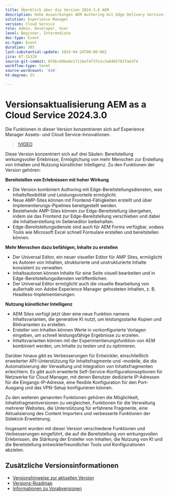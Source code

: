 ```yaml
---
title: Überblick über die Version 2024.3.0 AEM
description: Hohe Auswirkungen AEM Authoring mit Edge Delivery Services-Edge Delivery Services für FormsContent für alle, für alle universellen Editor Actionable Intelligence AEM Sites - Generate Content Variations (GenAI)Rapid Development CruD OpenAPIs for Content Fragments and ModelsCloud Service Foundation Advanced NetworkingWeitere wichtige Verbesserungen Vergleichen Inhaltsfragmentversionen Multisite-Verwaltungsunterstützung für Experience Fragments Update Content Importer v1.5 1.0 Sidekick Extension v6.41.0
solution: Experience Manager
version: Cloud Service
role: Admin, Developer, User
level: Beginner, Intermediate
doc-type: Event
oc-type: Event
duration: 385
last-substantial-update: 2024-04-24T00:00:00Z
jira: KT-15329
source-git-commit: 8fdbc89be6e17116ef4f3fe1c3a0465783fa63f4
workflow-type: tm+mt
source-wordcount: '434'
ht-degree: 5%

---
```


# Versionsaktualisierung AEM as a Cloud Service 2024.3.0

Die Funktionen in dieser Version konzentrieren sich auf Experience Manager Assets- und Cloud Service-Innovationen.

>[!VIDEO](https://video.tv.adobe.com/v/3428344/?learn=on)

Diese Version konzentriert sich auf drei Säulen: Bereitstellung wirkungsvoller Erlebnisse, Ermöglichung von mehr Menschen zur Erstellung von Inhalten und Nutzung künstlicher Intelligenz. Zu den Funktionen der Version gehören:

**Bereitstellen von Erlebnissen mit hoher Wirkung**

* Die Version kombiniert Authoring mit Edge-Bereitstellungsdiensten, was Inhaltsflexibilität und Leistungsvorteile ermöglicht.
* Neue AMP-Sites können mit Frontend-Fähigkeiten erstellt und über Implementierungs-Pipelines bereitgestellt werden.
* Bestehende AMP-Sites können zur Edge-Bereitstellung übergehen, indem sie das Frontend zur Edge-Bereitstellung verschieben und dabei die Inhaltserstellung im Seiteneditor beibehalten.
* Edge-Bereitstellungsdienste sind auch für AEM Forms verfügbar, sodass Tools wie Microsoft Excel schnell Formulare erstellen und bereitstellen können.

**Mehr Menschen dazu befähigen, Inhalte zu erstellen**

* Der Universal Editor, ein neuer visueller Editor für AMP Sites, ermöglicht es Autoren von Inhalten, strukturierte und unstrukturierte Inhalte konsistent zu verwalten.
* Inhaltsautoren können Inhalte für eine Seite visuell bearbeiten und in Edge-Bereitstellungsdiensten veröffentlichen.
* Der Universal Editor ermöglicht auch die visuelle Bearbeitung von außerhalb von Adobe Experience Manager gehosteten Inhalten, z. B. Headless-Implementierungen.

**Nutzung künstlicher Intelligenz**

* AEM Sites verfügt jetzt über eine neue Funktion namens Inhaltsvarianten, die generative KI nutzt, um leistungsstarke Kopien und Bildvarianten zu erstellen.
* Ersteller von Inhalten können Werte in vorkonfigurierte Vorlagen eingeben, um schnell leistungsfähige Ergebnisse zu erzielen.
* Inhaltsvarianten können mit der Experimentierungsfunktion von AEM kombiniert werden, um Inhalte zu testen und zu optimieren.

<!--
**High Impact Experiences**
 * AEM Authoring with Edge Delivery Services
 * Edge Delivery Services for Forms

**Content by all, for all**
 * Universal Editor

**Actionable Intelligence**
 * AEM Sites: Generate Content Variations (GenAI)

**Rapid Development**
 * CruD OpenAPIs for Content Fragments and Models

**Cloud Service Foundation**
 * Advanced Networking

**Other Notable Enhancements**
 * Compare Content Fragment Versions
 * Multisite Management support for Experience Fragments
 * Updated Content Importer v1.51.0
 * Sidekick Extension v6.41.0
-->

Darüber hinaus gibt es Verbesserungen für Entwickler, einschließlich erweiterter API-Unterstützung für Inhaltsfragmente und -modelle, die die Automatisierung der Verwaltung und Integration von Inhaltsfragmenten erleichtern. Es gibt auch erweiterte Self-Service-Konfigurationsoptionen für Netzwerke für Cloud Manager, mit denen Benutzer dedizierte IP-Adressen für die Eingangs-IP-Adresse, eine flexible Konfiguration für den Port-Ausgang und das VPN-Setup konfigurieren können.

Zu den weiteren genannten Funktionen gehören die Möglichkeit, Inhaltsfragmentversionen zu vergleichen, Funktionen für die Verwaltung mehrerer Websites, die Unterstützung für erfahrene Fragmente, eine Aktualisierung des Content Importers und verbesserte Funktionen der Sidekick-Erweiterung.

Insgesamt wurden mit dieser Version verschiedene Funktionen und Verbesserungen eingeführt, die auf die Bereitstellung von wirkungsvollen Erlebnissen, die Stärkung der Ersteller von Inhalten, die Nutzung von KI und die Bereitstellung entwicklerfreundlicher Tools und Konfigurationen abzielen.

<!--
Have questions about the release?  Discuss the release in [Experience League Communities](https://adobe.ly/3RPNYZF) -->

## Zusätzliche Versionsinformationen

* [Versionshinweise zur aktuellen Version](https://experienceleague.adobe.com/docs/experience-manager-cloud-service/content/release-notes/home.html?lang=de)
* [Versions-Roadmap](https://experienceleague.adobe.com/docs/experience-manager-release-information/aem-release-updates/update-releases-roadmap.html?lang=de)
* [Informationen zu Vorabversionen](https://experienceleague.adobe.com/docs/experience-manager-cloud-service/content/release-notes/prerelease.html?lang=de)